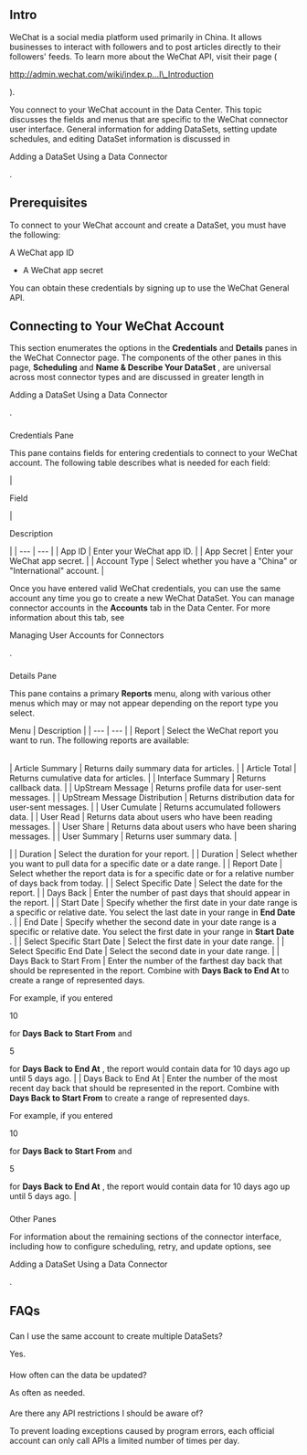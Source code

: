 

Intro
-------

WeChat is a social media platform used primarily in China. It allows businesses to interact with followers and to post articles directly to their followers' feeds. To learn more about the WeChat API, visit their page (

http://admin.wechat.com/wiki/index.p...I\_Introduction

).


 You connect to your WeChat account in the Data Center. This topic discusses the fields and menus that are specific to the WeChat connector user interface. General information for adding DataSets, setting update schedules, and editing DataSet information is discussed in

Adding a DataSet Using a Data Connector

.


 Prerequisites
---------------

To connect to your WeChat account and create a DataSet, you must have the following:

 A WeChat app ID
* A WeChat app secret

You can obtain these credentials by signing up to use the WeChat General API.


 Connecting to Your WeChat Account
-----------------------------------


 This section enumerates the options in the
 **Credentials**
 and
 **Details**
 panes in the WeChat Connector page. The components of the other panes in this page,
 **Scheduling**
 and
 **Name & Describe Your DataSet**
 , are universal across most connector types and are discussed in greater length in

Adding a DataSet Using a Data Connector

.


###

Credentials Pane


 This pane contains fields for entering credentials to connect to your WeChat account. The following table describes what is needed for each field:


|

Field

|

Description

|
| --- | --- |
|
 App ID
  |
 Enter your WeChat app ID.
  |
|
 App Secret
  |
 Enter your WeChat app secret.
  |
|
 Account Type
  |
 Select whether you have a "China" or "International" account.
  |


 Once you have entered valid WeChat credentials, you can use the same account any time you go to create a new WeChat DataSet. You can manage connector accounts in the
 **Accounts**
 tab in the Data Center. For more information about this tab, see

Managing User Accounts for Connectors

.


###
 Details Pane

This pane contains a primary
 **Reports**
 menu, along with various other menus which may or may not appear depending on the report type you select.


 Menu
  |
 Description
  |
| --- | --- |
|
 Report
  |
 Select the WeChat report you want to run. The following reports are available:


|  |  |
| --- | --- |
|
 Article Summary
  |
 Returns daily summary data for articles.
  |
|
 Article Total
  |
 Returns cumulative data for articles.
  |
|
 Interface Summary
  |
 Returns callback data.
  |
|
 UpStream Message
  |
 Returns profile data for user-sent messages.
  |
|
 UpStream Message Distribution
  |
 Returns distribution data for user-sent messages.
  |
|
 User Cumulate
  |
 Returns accumulated followers data.
  |
|
 User Read
  |
 Returns data about users who have been reading messages.
  |
|
 User Share
  |
 Returns data about users who have been sharing messages.
  |
|
 User Summary
  |
 Returns user summary data.
  |

|
|
 Duration
  |
 Select the duration for your report.
  |
|
 Duration
  |
 Select whether you want to pull data for a specific date or a date range.
  |
|
 Report Date
  |
 Select whether the report data is for a specific date or for a relative number of days back from today.
  |
|
 Select Specific Date
  |
 Select the date for the report.
  |
|
 Days Back
  |
 Enter the number of past days that should appear in the report.
  |
|
 Start Date
  |
 Specify whether the first date in your date range is a specific or relative date. You select the last date in your range in
 **End Date**
 .
  |
|
 End Date
  |
 Specify whether the second date in your date range is a specific or relative date. You select the first date in your range in
 **Start Date**
 .
  |
|
 Select Specific Start Date
  |
 Select the first date in your date range.
  |
|
 Select Specific End Date
  |
 Select the second date in your date range.
  |
|
 Days Back to Start From
  |
 Enter the number of the farthest day back that should be represented in the report. Combine with
 **Days Back to End At**
 to create a range of represented days.


 For example, if you entered

10

for
 **Days Back to Start From**
 and

5

for
 **Days Back to End At**
 , the report would contain data for 10 days ago up until 5 days ago.
  |
|
 Days Back to End At
  |
 Enter the number of the most recent day back that should be represented in the report. Combine with
 **Days Back to Start From**
 to create a range of represented days.


 For example, if you entered

10

for
 **Days Back to Start From**
 and

5

for
 **Days Back to End At**
 , the report would contain data for 10 days ago up until 5 days ago.
  |


###
 Other Panes

For information about the remaining sections of the connector interface, including how to configure scheduling, retry, and update options, see

Adding a DataSet Using a Data Connector

.


 FAQs
------


#####
 Can I use the same account to create multiple DataSets?

Yes.

####
 How often can the data be updated?

As often as needed.

####
 Are there any API restrictions I should be aware of?

To prevent loading exceptions caused by program errors, each official account can only call APIs a limited number of times per day.

